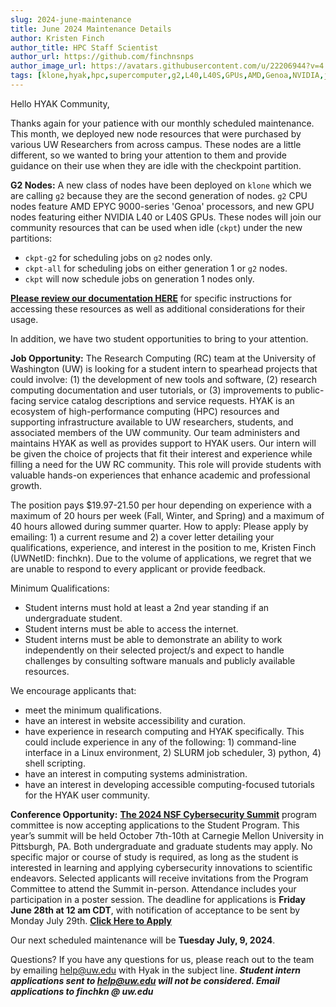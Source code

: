 ```yaml
---
slug: 2024-june-maintenance
title: June 2024 Maintenance Details
author: Kristen Finch
author_title: HPC Staff Scientist
author_url: https://github.com/finchnsnps
author_image_url: https://avatars.githubusercontent.com/u/22206944?v=4
tags: [klone,hyak,hpc,supercomputer,g2,L40,L40S,GPUs,AMD,Genoa,NVIDIA,job,internship]
---
```


Hello HYAK Community,

Thanks again for your patience with our monthly scheduled maintenance. This month, we deployed new node resources that were purchased by various UW Researchers from across campus. These nodes are a little different, so we wanted to bring your attention to them and provide guidance on their use when they are idle with the checkpoint partition. 

**G2 Nodes:** A new class of nodes have been deployed on `klone` which we are calling `g2` because they are the second generation of nodes. `g2` CPU nodes feature AMD EPYC 9000-series 'Genoa' processors, and new GPU nodes featuring either NVIDIA L40 or L40S GPUs. These nodes will join our community resources that can be used when idle (`ckpt`) under the new partitions: 
* `ckpt-g2` for scheduling jobs on `g2` nodes only.
* `ckpt-all` for scheduling jobs on either generation 1 or `g2` nodes.
* `ckpt` will now schedule jobs on generation 1 nodes only. 

 [**Please review our documentation HERE**](https://hyak.uw.edu/docs/compute/checkpoint#new-g2-nodes) for specific instructions for accessing these resources as well as additional considerations for their usage.

In addition, we have two student opportunities to bring to your attention.

**Job Opportunity:** The Research Computing (RC) team at the University of Washington (UW) is looking for a student intern to spearhead projects that could involve: (1) the development of new tools and software, (2) research computing documentation and user tutorials, or (3) improvements to public-facing service catalog descriptions and service requests. HYAK is an ecosystem of high-performance computing (HPC) resources and supporting infrastructure available to UW researchers, students, and associated members of the UW community. Our team administers and maintains HYAK as well as provides support to HYAK users. Our intern will be given the choice of projects that fit their interest and experience while filling a need for the UW RC community. This role will provide students with valuable hands-on experiences that enhance academic and professional growth. 

The position pays $19.97-21.50 per hour depending on experience with a maximum of 20 hours per week (Fall, Winter, and Spring) and a maximum of 40 hours allowed during summer quarter.
How to apply: Please apply by emailing: 1) a current resume and 2) a cover letter detailing your qualifications, experience, and interest in the position to me, Kristen Finch (UWNetID: finchkn). Due to the volume of applications, we regret that we are unable to respond to every applicant or provide feedback.

Minimum Qualifications:
* Student interns must hold at least a 2nd year standing if an undergraduate student. 
* Student interns must be able to access the internet.
* Student interns must be able to demonstrate an ability to work independently on their selected project/s and expect to handle challenges by consulting software manuals and publicly available resources. 

We encourage applicants that:
* meet the minimum qualifications.
* have an interest in website accessibility and curation.
* have experience in research computing and HYAK specifically. This could include experience in any of the following: 1) command-line interface in a Linux environment, 2) SLURM job scheduler, 3) python, 4) shell scripting. 
* have an interest in computing systems administration. 
* have an interest in developing accessible computing-focused tutorials for the HYAK user community.

**Conference Opportunity:** [**The 2024 NSF Cybersecurity Summit**](https://www.trustedci.org/2024-nsf-cybersecurity-summit) program committee is now accepting applications to the Student Program. This year’s summit will be held October 7th-10th at Carnegie Mellon University in Pittsburgh, PA. Both undergraduate and graduate students may apply. No specific major or course of study is required, as long as the student is interested in learning and applying cybersecurity innovations to scientific endeavors. Selected applicants will receive invitations from the Program Committee to attend the Summit in-person. Attendance includes your participation in a poster session. The deadline for applications is **Friday June 28th at 12 am CDT**, with notification of acceptance to be sent by Monday July 29th. [**Click Here to Apply**](https://docs.google.com/forms/d/e/1FAIpQLScL5fljASO6R6XWlesQrB5Js3TTx0UlAbuDmbDFDGpVnFzyvQ/viewform)

Our next scheduled maintenance will be **Tuesday July, 9, 2024**. 

Questions? If you have any questions for us, please reach out to the team by emailing help@uw.edu with Hyak in the subject line. ***Student intern applications sent to help@uw.edu will not be considered. Email applications to finchkn @ uw.edu***
